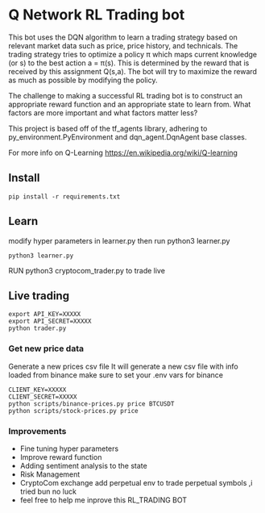 # Q Network RL Trading bot

This bot uses the DQN algorithm to learn a trading strategy based on relevant market data such as price, price history, and technicals. The trading strategy tries to optimize a policy π which maps current knowledge (or s) to the best action a = π(s). This is determined by the reward that is received by this assignment Q(s,a). The bot will try to maximize the reward as much as possible by modifying the policy.
 
The challenge to making a successful RL trading bot is to construct an appropriate reward function and an appropriate state to learn from. 
What factors are more important and what factors matter less?

This project is based off of the tf_agents library, adhering to py_environment.PyEnvironment and dqn_agent.DqnAgent base classes.

For more info on Q-Learning
https://en.wikipedia.org/wiki/Q-learning

## Install
```
pip install -r requirements.txt 
```

## Learn 
modify hyper parameters in learner.py
then run python3 learner.py
```
python3 learner.py
```
RUN  python3 cryptocom_trader.py to trade live 
## Live trading 
```
export API_KEY=XXXXX
export API_SECRET=XXXXX
python trader.py
```

### Get new price data
Generate a new prices csv file
It will generate a new csv file with info loaded from binance
make sure to set your .env vars for binance
```
CLIENT_KEY=XXXXX
CLIENT_SECRET=XXXXX
python scripts/binance-prices.py price BTCUSDT
python scripts/stock-prices.py price 
```

### Improvements
- Fine tuning hyper parameters
- Improve reward function
- Adding sentiment analysis to the state
- Risk Management
- CryptoCom exchange add perpetual env to trade perpetual symbols ,i tried bun no luck
- feel free to help me inprove this RL_TRADING BOT
